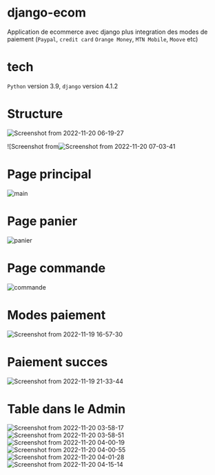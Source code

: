 # django-ecom
Application de ecommerce avec django plus integration des modes de paiement (`Paypal`, `credit card` `Orange Money`, `MTN Mobile`, `Moove` etc) 

# tech

`Python` version 3.9, `django` version 4.1.2

# Structure 
![Screenshot from 2022-11-20 06-19-27](https://user-images.githubusercontent.com/81464575/202889122-8af94bc4-1a79-42e2-9e7a-f9fec4a28654.png)

![Screenshot from![Screenshot from 2022-11-20 07-03-41](https://user-images.githubusercontent.com/81464575/202889068-90f62c2d-b3ac-4fe5-9d5c-2900a5cb7644.png)


# Page principal

![main](https://user-images.githubusercontent.com/81464575/200109393-04e3de68-1b31-43c9-af49-9d6fa18ca76e.png)

# Page panier

![panier](https://user-images.githubusercontent.com/81464575/200109518-506ef3e1-c3fe-4d30-9598-322e27ad49c8.png)

# Page commande

![commande](https://user-images.githubusercontent.com/81464575/200109571-e59767f0-6c8f-4cc4-90e6-c84dabea32d3.png)

# Modes paiement

![Screenshot from 2022-11-19 16-57-30](https://user-images.githubusercontent.com/81464575/202870990-c3dd75cf-718c-44e9-8386-d744c4b5a839.png)

# Paiement succes
![Screenshot from 2022-11-19 21-33-44](https://user-images.githubusercontent.com/81464575/202871029-79a4f97b-0852-4bb1-8226-19e518ea8b4e.png)

# Table dans le Admin

![Screenshot from 2022-11-20 03-58-17](https://user-images.githubusercontent.com/81464575/202888995-d964fa84-00e9-46a0-92dc-aaf70e85c920.png)
![Screenshot from 2022-11-20 03-58-51](https://user-images.githubusercontent.com/81464575/202889006-947d79f1-95f8-496a-9a3c-2fc472de755d.png)
![Screenshot from 2022-11-20 04-00-19](https://user-images.githubusercontent.com/81464575/202889009-e6cf2c3f-f1aa-4b47-bb62-85569db19343.png)
![Screenshot from 2022-11-20 04-00-55](https://user-images.githubusercontent.com/81464575/202889013-a7e34c81-a4e6-4394-a454-308d658ab437.png)
![Screenshot from 2022-11-20 04-01-28](https://user-images.githubusercontent.com/81464575/202889021-ee003cc3-77b7-4335-a88a-ecaa339a25f0.png)
![Screenshot from 2022-11-20 04-15-14](https://user-images.githubusercontent.com/81464575/202889039-8ec6cf7d-e205-45d1-849f-f9abe0cfd290.png)
